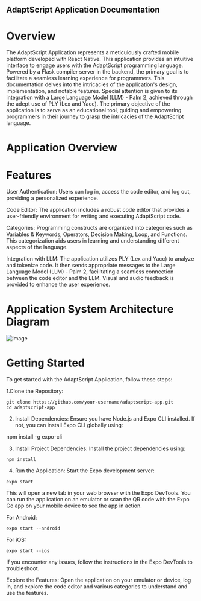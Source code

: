 
## AdaptScript Application Documentation
# Overview
The AdaptScript Application represents a meticulously crafted mobile platform developed with React Native. This application provides an intuitive interface to engage users with the AdaptScript programming language. Powered by a Flask compiler server in the backend, the primary goal is to facilitate a seamless learning experience for programmers. This documentation delves into the intricacies of the application's design, implementation, and notable features. Special attention is given to its integration with a Large Language Model (LLM) - Palm 2, achieved through the adept use of PLY (Lex and Yacc). The primary objective of the application is to serve as an educational tool, guiding and empowering programmers in their journey to grasp the intricacies of the AdaptScript language.

# Application Overview
# Features
User Authentication: Users can log in, access the code editor, and log out, providing a personalized experience.

Code Editor: The application includes a robust code editor that provides a user-friendly environment for writing and executing AdaptScript code.

Categories: Programming constructs are organized into categories such as Variables & Keywords, Operators, Decision Making, Loop, and Functions. This categorization aids users in learning and understanding different aspects of the language.

Integration with LLM: The application utilizes PLY (Lex and Yacc) to analyze and tokenize code. It then sends appropriate messages to the Large Language Model (LLM) - Palm 2, facilitating a seamless connection between the code editor and the LLM. Visual and audio feedback is provided to enhance the user experience.

# Application System Architecture Diagram

![image](https://github.com/Skeamy876/AdaptScript_App/assets/74942224/47fc37c6-17c3-4e58-8536-4ffad37df70c)


# Getting Started
To get started with the AdaptScript Application, follow these steps:

1.Clone the Repository:

```
git clone https://github.com/your-username/adaptscript-app.git
cd adaptscript-app
```

2. Install Dependencies:
Ensure you have Node.js and Expo CLI installed. If not, you can install Expo CLI globally using:

npm install -g expo-cli


3. Install Project Dependencies:
Install the project dependencies using:

```
npm install

```



4. Run the Application:
Start the Expo development server:

```
expo start
```

This will open a new tab in your web browser with the Expo DevTools. You can run the application on an emulator or scan the QR code with the Expo Go app on your mobile device to see the app in action.

For Android:

```
expo start --android
```


For iOS:
```
expo start --ios
```
If you encounter any issues, follow the instructions in the Expo DevTools to troubleshoot.

Explore the Features:
Open the application on your emulator or device, log in, and explore the code editor and various categories to understand and use the features.
